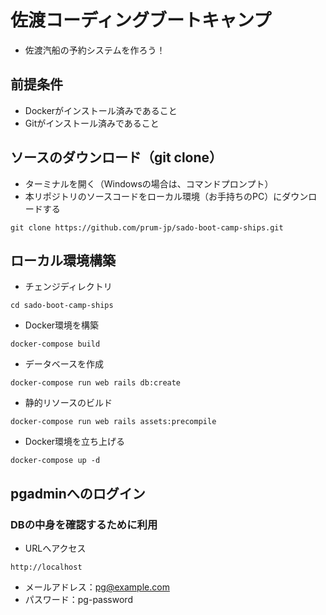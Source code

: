 # 佐渡コーディングブートキャンプ
 - 佐渡汽船の予約システムを作ろう！

## 前提条件
 - Dockerがインストール済みであること
 - Gitがインストール済みであること

## ソースのダウンロード（git clone）
 - ターミナルを開く（Windowsの場合は、コマンドプロンプト）
 - 本リポジトリのソースコードをローカル環境（お手持ちのPC）にダウンロードする

```
git clone https://github.com/prum-jp/sado-boot-camp-ships.git
```

## ローカル環境構築
 - チェンジディレクトリ
```
cd sado-boot-camp-ships
```

 - Docker環境を構築
```
docker-compose build
```

 - データベースを作成
```
docker-compose run web rails db:create
```

 - 静的リソースのビルド
```
docker-compose run web rails assets:precompile
```

 - Docker環境を立ち上げる
```
docker-compose up -d
```

## pgadminへのログイン
### DBの中身を確認するために利用
 - URLへアクセス
```
http://localhost
```

 - メールアドレス：pg@example.com
 - パスワード：pg-password
